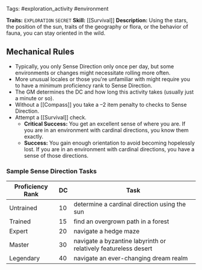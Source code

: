 Tags: #exploration_activity #environment 

**Traits:**  `EXPLORATION` `SECRET`
**Skill:** [[Survival]]
**Description:** Using the stars, the position of the sun, traits of the geography or flora, or the behavior of fauna, you can stay oriented in the wild.

## Mechanical Rules

- Typically, you only Sense Direction only once per day, but some environments or changes might necessitate rolling more often.
- More unusual locales or those you're unfamiliar with might require you to have a minimum proficiency rank to Sense Direction.
- The GM determines the DC and how long this activity takes (usually just a minute or so).
- Without a [[Compass]] you take a –2 item penalty to checks to Sense Direction.  
- Attempt a [[Survival]] check.
	- **Critical Success:** You get an excellent sense of where you are. If you are in an environment with cardinal directions, you know them exactly.  
	- **Success:** You gain enough orientation to avoid becoming hopelessly lost. If you are in an environment with cardinal directions, you have a sense of those directions.

### Sample Sense Direction Tasks

| **Proficiency Rank** | **DC** | Task                                                            |
| -------------------- | ------ | --------------------------------------------------------------- |
| Untrained            | 10     | determine a cardinal direction using the sun                    |
| Trained              | 15     | find an overgrown path in a forest                              |
| Expert               | 20     | navigate a hedge maze                                           |
| Master               | 30     | navigate a byzantine labyrinth or relatively featureless desert |
| Legendary            | 40     | navigate an ever-changing dream realm                           |


